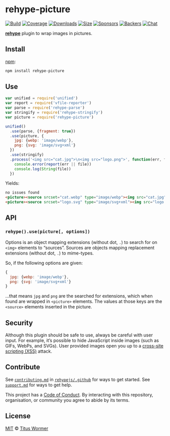 # rehype-picture

[![Build][build-badge]][build]
[![Coverage][coverage-badge]][coverage]
[![Downloads][downloads-badge]][downloads]
[![Size][size-badge]][size]
[![Sponsors][sponsors-badge]][collective]
[![Backers][backers-badge]][collective]
[![Chat][chat-badge]][chat]

[**rehype**][rehype] plugin to wrap images in pictures.

## Install

[npm][]:

```sh
npm install rehype-picture
```

## Use

```js
var unified = require('unified')
var report = require('vfile-reporter')
var parse = require('rehype-parse')
var stringify = require('rehype-stringify')
var picture = require('rehype-picture')

unified()
  .use(parse, {fragment: true})
  .use(picture, {
    jpg: {webp: 'image/webp'},
    png: {svg: 'image/svg+xml'}
  })
  .use(stringify)
  .process('<img src="cat.jpg">\n<img src="logo.png">', function(err, file) {
    console.error(report(err || file))
    console.log(String(file))
  })
```

Yields:

```html
no issues found
<picture><source srcset="cat.webp" type="image/webp"><img src="cat.jpg"></picture>
<picture><source srcset="logo.svg" type="image/svg+xml"><img src="logo.png"></picture>
```

## API

### `rehype().use(picture[, options])`

Options is an object mapping extensions (without dot, `.`) to search for on
`<img>` elements to “sources”.
Sources are objects mapping replacement extensions (without dot, `.`) to
mime-types.

So, if the following options are given:

```js
{
  jpg: {webp: 'image/webp'},
  png: {svg: 'image/svg+xml'}
}
```

…that means `jpg` and `png` are the searched for extensions, which when found
are wrapped in `<picture>` elements.
The values at those keys are the `<source>` elements inserted in the picture.

## Security

Although this plugin should be safe to use, always be careful with user input.
For example, it’s possible to hide JavaScript inside images (such as GIFs,
WebPs, and SVGs).
User provided images open you up to a [cross-site scripting (XSS)][xss] attack.

## Contribute

See [`contributing.md`][contributing] in [`rehypejs/.github`][health] for ways
to get started.
See [`support.md`][support] for ways to get help.

This project has a [Code of Conduct][coc].
By interacting with this repository, organisation, or community you agree to
abide by its terms.

## License

[MIT][license] © [Titus Wormer][author]

<!-- Definitions -->

[build-badge]: https://img.shields.io/travis/rehypejs/rehype-picture.svg

[build]: https://travis-ci.org/rehypejs/rehype-picture

[coverage-badge]: https://img.shields.io/codecov/c/github/rehypejs/rehype-picture.svg

[coverage]: https://codecov.io/github/rehypejs/rehype-picture

[downloads-badge]: https://img.shields.io/npm/dm/rehype-picture.svg

[downloads]: https://www.npmjs.com/package/rehype-picture

[size-badge]: https://img.shields.io/bundlephobia/minzip/rehype-picture.svg

[size]: https://bundlephobia.com/result?p=rehype-picture

[sponsors-badge]: https://opencollective.com/unified/sponsors/badge.svg

[backers-badge]: https://opencollective.com/unified/backers/badge.svg

[collective]: https://opencollective.com/unified

[chat-badge]: https://img.shields.io/badge/join%20the%20community-on%20spectrum-7b16ff.svg

[chat]: https://spectrum.chat/unified/rehype

[npm]: https://docs.npmjs.com/cli/install

[health]: https://github.com/rehypejs/.github

[contributing]: https://github.com/rehypejs/.github/blob/master/contributing.md

[support]: https://github.com/rehypejs/.github/blob/master/support.md

[coc]: https://github.com/rehypejs/.github/blob/master/code-of-conduct.md

[license]: license

[author]: https://wooorm.com

[rehype]: https://github.com/rehypejs/rehype

[xss]: https://en.wikipedia.org/wiki/Cross-site_scripting
